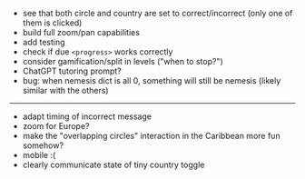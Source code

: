 * see that both circle and country are set to correct/incorrect (only one of them is clicked)
* build full zoom/pan capabilities
* add testing
* check if due `<progress>` works correctly
* consider gamification/split in levels ("when to stop?")
* ChatGPT tutoring prompt?
* bug: when nemesis dict is all 0, something will still be nemesis (likely similar with the others)

---

* adapt timing of incorrect message
* zoom for Europe?
* make the "overlapping circles" interaction in the Caribbean more fun somehow?
* mobile :(
* clearly communicate state of tiny country toggle